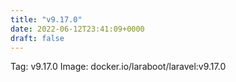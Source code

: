 ```yaml
---
title: "v9.17.0"
date: 2022-06-12T23:41:09+0000
draft: false
---
```


Tag: v9.17.0
Image: docker.io/laraboot/laravel:v9.17.0
